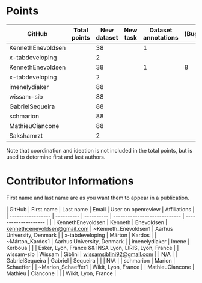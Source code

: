 # Points

| GitHub            | Total points | New dataset | New task | Dataset annotations | (Bug)fixes | Running Models | Review PR |  Paper Writing | Ideation | Coordination |
|-------------------| ------------ | ----------- | -------- | ------------------- | ---------- | -------------- |  -------- | -------------- | -------- | ------------- |
| KennethEnevoldsen |              |   38        |          |                   1  |            |                |           |                |         |               |
| x-tabdeveloping   |              |    2        |          |                     |            |                |           |                |        |               |
| KennethEnevoldsen |              |   38        |          |                    1 |         8  |                |         1  |                |          |               |
| x-tabdeveloping   |              |    2        |          |                     |            |                |           |                |          |               |
| imenelydiaker     |              |    88       |          |                     |            |                |     7     |                |          |               |
| wissam-sib        |              |    88       |          |                     |            |                |     1     |                |          |               |
| GabrielSequeira   |              |    88       |          |                     |            |                |           |                |          |               |
| schmarion         |              |    88       |          |                     |            |                |           |                |          |               |
| MathieuCiancone   |              |    88       |          |                     |            |                |           |                |          |               |
| Sakshamrzt        |              |    2        |          |                     |            |                |           |                |        |               |
Note that coordination and ideation is not included in the total points, but is used to determine first and last authors. 

# Contributor Informations

First name and last name are as you want them to appear in a publication.

| GitHub            | First name | Last name  | Email                        | User on openreview   | Affiliations                                          |
| ----------------- | ---------- | ---------- | ---------------------------- | -------------------- |                                                       |
| KennethEnevoldsen | Kenneth    | Enevoldsen | kennethcenevoldsen@gmail.com | ~Kenneth_Enevoldsen1 | Aarhus University, Denmark                                                      |
| x-tabdeveloping   | Márton     | Kardos     |                              | ~Márton_Kardos1      | Aarhus University, Denmark                                                      |
| imenelydiaker     | Imene      | Kerboua    |                              |                      | Esker, Lyon, France && INSA Lyon, LIRIS, Lyon, France |
| wissam-sib        | Wissam     | Siblini    | wissamsiblini92@gmail.com    |                      | N/A                                                   |
| GabrielSequeira   | Gabriel    | Sequeira   |                              |                      | N/A                                                   |
| schmarion         | Marion     | Schaeffer  |                              |  ~Marion_Schaeffer1  |  Wikit, Lyon, France                                  |
| MathieuCiancone   | Mathieu    | Ciancone   |                              |                      |  Wikit, Lyon, France                                  |

